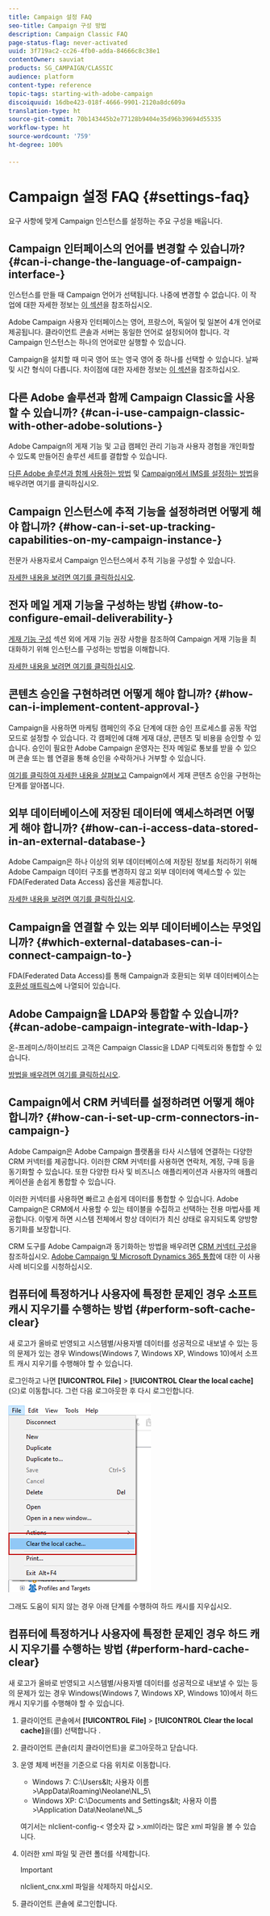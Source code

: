 ```yaml
---
title: Campaign 설정 FAQ
seo-title: Campaign 구성 방법
description: Campaign Classic FAQ
page-status-flag: never-activated
uuid: 3f719ac2-cc26-4fb0-adda-84666c8c38e1
contentOwner: sauviat
products: SG_CAMPAIGN/CLASSIC
audience: platform
content-type: reference
topic-tags: starting-with-adobe-campaign
discoiquuid: 16dbe423-018f-4666-9901-2120a8dc609a
translation-type: ht
source-git-commit: 70b143445b2e77128b9404e35d96b39694d55335
workflow-type: ht
source-wordcount: '759'
ht-degree: 100%

---
```



# Campaign 설정 FAQ {#settings-faq}

요구 사항에 맞게 Campaign 인스턴스를 설정하는 주요 구성을 배웁니다.

## Campaign 인터페이스의 언어를 변경할 수 있습니까? {#can-i-change-the-language-of-campaign-interface-}

인스턴스를 만들 때 Campaign 언어가 선택됩니다. 나중에 변경할 수 없습니다. 이 작업에 대한 자세한 정보는 [이 섹션](../../installation/using/creating-an-instance-and-logging-on.md)을 참조하십시오.

Adobe Campaign 사용자 인터페이스는 영어, 프랑스어, 독일어 및 일본어 4개 언어로 제공됩니다. 클라이언트 콘솔과 서버는 동일한 언어로 설정되어야 합니다. 각 Campaign 인스턴스는 하나의 언어로만 실행할 수 있습니다.

Campaign을 설치할 때 미국 영어 또는 영국 영어 중 하나를 선택할 수 있습니다. 날짜 및 시간 형식이 다릅니다. 차이점에 대한 자세한 정보는 [이 섹션](../../platform/using/adobe-campaign-workspace.md#date-and-time)을 참조하십시오.

## 다른 Adobe 솔루션과 함께 Campaign Classic을 사용할 수 있습니까? {#can-i-use-campaign-classic-with-other-adobe-solutions-}

Adobe Campaign의 게재 기능 및 고급 캠페인 관리 기능과 사용자 경험을 개인화할 수 있도록 만들어진 솔루션 세트를 결합할 수 있습니다.

[다른 Adobe 솔루션과 함께 사용하는 방법](../../integrations/using/about-campaign-integrations.md) 및 [Campaign에서 IMS를 설정하는 방법](../../integrations/using/about-adobe-id.md)을 배우려면 여기를 클릭하십시오.

## Campaign 인스턴스에 추적 기능을 설정하려면 어떻게 해야 합니까? {#how-can-i-set-up-tracking-capabilities-on-my-campaign-instance-}

전문가 사용자로서 Campaign 인스턴스에서 추적 기능을 구성할 수 있습니다.

[자세한 내용을 보려면 여기를 클릭하십시오](../../installation/using/deploying-an-instance.md#tracking-configuration).

## 전자 메일 게재 기능을 구성하는 방법 {#how-to-configure-email-deliverability-}

[게재 기능 구성](../../delivery/using/about-deliverability.md#configuration) 섹션 외에 게재 기능 권장 사항을 참조하여 Campaign 게재 기능을 최대화하기 위해 인스턴스를 구성하는 방법을 이해합니다.

[자세한 내용을 보려면 여기를 클릭하십시오](../../delivery/using/technical-recommendations.md).

## 콘텐츠 승인을 구현하려면 어떻게 해야 합니까? {#how-can-i-implement-content-approval-}

Campaign을 사용하면 마케팅 캠페인의 주요 단계에 대한 승인 프로세스를 공동 작업 모드로 설정할 수 있습니다. 각 캠페인에 대해 게재 대상, 콘텐츠 및 비용을 승인할 수 있습니다. 승인이 필요한 Adobe Campaign 운영자는 전자 메일로 통보를 받을 수 있으며 콘솔 또는 웹 연결을 통해 승인을 수락하거나 거부할 수 있습니다.

[여기를 클릭하여 자세한 내용을 살펴보고](../../campaign/using/marketing-campaign-approval.md#checking-and-approving-deliveries) Campaign에서 게재 콘텐츠 승인을 구현하는 단계를 알아봅니다.

## 외부 데이터베이스에 저장된 데이터에 액세스하려면 어떻게 해야 합니까? {#how-can-i-access-data-stored-in-an-external-database-}

Adobe Campaign은 하나 이상의 외부 데이터베이스에 저장된 정보를 처리하기 위해 Adobe Campaign 데이터 구조를 변경하지 않고 외부 데이터에 액세스할 수 있는 FDA(Federated Data Access) 옵션을 제공합니다.

[자세한 내용을 보려면 여기를 클릭하십시오](../../platform/using/connecting-to-database.md).

## Campaign을 연결할 수 있는 외부 데이터베이스는 무엇입니까? {#which-external-databases-can-i-connect-campaign-to-}

FDA(Federated Data Access)를 통해 Campaign과 호환되는 외부 데이터베이스는 [호환성 매트릭스](https://helpx.adobe.com/kr/campaign/kb/compatibility-matrix.html)에 나열되어 있습니다.

## Adobe Campaign을 LDAP와 통합할 수 있습니까? {#can-adobe-campaign-integrate-with-ldap-}

온-프레미스/하이브리드 고객은 Campaign Classic을 LDAP 디렉토리와 통합할 수 있습니다.

[방법을 배우려면 여기를 클릭하십시오](../../installation/using/connecting-through-ldap.md).

## Campaign에서 CRM 커넥터를 설정하려면 어떻게 해야 합니까? {#how-can-i-set-up-crm-connectors-in-campaign-}

Adobe Campaign은 Adobe Campaign 플랫폼을 타사 시스템에 연결하는 다양한 CRM 커넥터를 제공합니다. 이러한 CRM 커넥터를 사용하면 연락처, 계정, 구매 등을 동기화할 수 있습니다. 또한 다양한 타사 및 비즈니스 애플리케이션과 사용자의 애플리케이션을 손쉽게 통합할 수 있습니다.

이러한 커넥터를 사용하면 빠르고 손쉽게 데이터를 통합할 수 있습니다. Adobe Campaign은 CRM에서 사용할 수 있는 테이블을 수집하고 선택하는 전용 마법사를 제공합니다. 이렇게 하면 시스템 전체에서 항상 데이터가 최신 상태로 유지되도록 양방향 동기화를 보장합니다.

CRM 도구를 Adobe Campaign과 동기화하는 방법을 배우려면 [CRM 커넥터 구성](../../platform/using/crm-connectors.md)을 참조하십시오. [Adobe Campaign 및 Microsoft Dynamics 365 통합](https://helpx.adobe.com/campaign/kt/acc/using/acc-integrate-dynamics365-with-acc-feature-video-set-up.html)에 대한 이 사용 사례 비디오를 시청하십시오.

## 컴퓨터에 특정하거나 사용자에 특정한 문제인 경우 소프트 캐시 지우기를 수행하는 방법 {#perform-soft-cache-clear}

새 로고가 올바로 반영되고 시스템별/사용자별 데이터를 성공적으로 내보낼 수 있는 등의 문제가 있는 경우 Windows(Windows 7, Windows XP, Windows 10)에서 소프트 캐시 지우기를 수행해야 할 수 있습니다.

로그인하고 나면 **[!UICONTROL File]** > **[!UICONTROL Clear the local cache]**(으)로 이동합니다. 그런 다음 로그아웃한 후 다시 로그인합니다.

![](assets/faq_soft_cache.png)

그래도 도움이 되지 않는 경우 아래 단계를 수행하여 하드 캐시를 지우십시오.

## 컴퓨터에 특정하거나 사용자에 특정한 문제인 경우 하드 캐시 지우기를 수행하는 방법 {#perform-hard-cache-clear}

새 로고가 올바로 반영되고 시스템별/사용자별 데이터를 성공적으로 내보낼 수 있는 등의 문제가 있는 경우 Windows(Windows 7, Windows XP, Windows 10)에서 하드 캐시 지우기를 수행해야 할 수 있습니다.

1. 클라이언트 콘솔에서 **[!UICONTROL File]** > **[!UICONTROL Clear the local cache]**&#x200B;을(를) 선택합니다 .

1. 클라이언트 콘솔(리치 클라이언트)을 로그아웃하고 닫습니다.

1. 운영 체제 버전을 기준으로 다음 위치로 이동합니다.

   * Windows 7: C:\Users\&lt; 사용자 이름 >\AppData\Roaming\Neolane\NL_5\
   * Windows XP: C:\Documents and Settings\&lt; 사용자 이름 >\Application Data\Neolane\NL_5

   여기서는 nlclient-config-&lt; 영숫자 값 >.xml이라는 많은 xml 파일을 볼 수 있습니다.

1. 이러한 xml 파일 및 관련 폴더를 삭제합니다.

   >[!IMPORTANT]
   >
   >nlclient_cnx.xml 파일을 삭제하지 마십시오.

1. 클라이언트 콘솔에 로그인합니다.